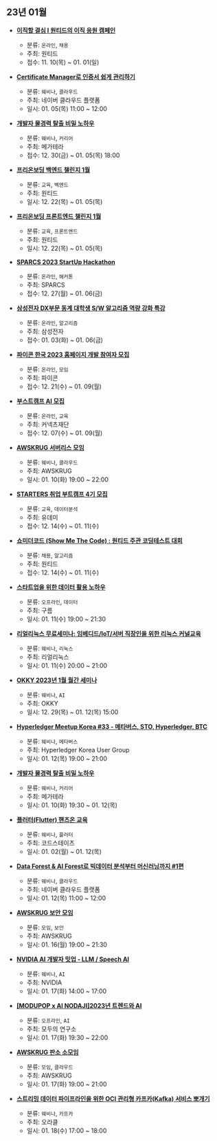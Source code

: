 ## 23년 01월
- __[이직할 결심 I 원티드의 이직 응원 캠페인](https://www.wanted.co.kr/events/weekend)__
  - 분류: `온라인`, `채용`
  - 주최: 원티드
  - 접수: 11. 10(목) ~ 01. 01(일)
  
- __[Certificate Manager로 인증서 쉽게 관리하기](https://app.livestorm.co/naver-cloud/certificate-manager2)__
  - 분류: `웨비나`, `클라우드`
  - 주최: 네이버 클라우드 플랫폼
  - 일시: 01. 05(목) 11:00 ~ 12:00
- __[개발자 물경력 탈출 비밀 노하우](https://festa.io/events/3017)__
  - 분류: `웨비나`, `커리어`
  - 주최: 메가테라
  - 접수: 12. 30(금) ~ 01. 05(목) 18:00
- __[프리온보딩 백엔드 챌린지 1월](https://www.wanted.co.kr/events/pre_challenge_be_3)__
  - 분류: `교육`, `벡엔드`
  - 주최: 원티드
  - 일시: 12. 22(목) ~ 01. 05(목)
- __[프리온보딩 프론트엔드 챌린지 1월](https://www.wanted.co.kr/events/pre_challenge_fe_5)__
  - 분류: `교육`, `프론트엔드`
  - 주최: 원티드
  - 일시: 12. 22(목) ~ 01. 05(목)
- __[SPARCS 2023 StartUp Hackathon](https://hackathon.sparcs.org/)__
  - 분류: `온라인`, `해커톤`
  - 주최: SPARCS
  - 접수: 12. 27(월) ~ 01. 06(금)
- __[삼성전자 DX부문 동계 대학생 S/W 알고리즘 역량 강화 특강](https://samsungalgorithm.com/)__
  - 분류: `온라인`, `알고리즘`
  - 주최: 삼성전자
  - 접수: 01. 03(화) ~ 01. 06(금)
- __[파이콘 한국 2023 홈페이지 개발 참여자 모집](https://info.pycon.kr/2023-dev-apply)__
  - 분류: `온라인`, `모임`
  - 주최: 파이콘
  - 접수: 12. 21(수) ~ 01. 09(월)
- __[부스트캠프 AI 모집](https://boostcamp.connect.or.kr/guide_ai.html)__
  - 분류: `온라인`, `교육`
  - 주최: 커넥츠재단
  - 접수: 12. 07(수) ~ 01. 09(월)
- __[AWSKRUG 서버리스 모임](https://www.meetup.com/awskrug/events/290550111/)__
  - 분류: `웨비나`, `클라우드`
  - 주최: AWSKRUG
  - 일시: 01. 10(화) 19:00 ~ 22:00
- __[STARTERS 취업 부트캠프 4기 모집](https://udemy.wjtb.co.kr/bootcamp/fourth)__
  - 분류: `교육`, `데이터분석`
  - 주최: 유데미
  - 접수: 12. 14(수) ~ 01. 11(수)
- __[쇼미더코드 (Show Me The Code) : 원티드 주관 코딩테스트 대회](https://www.wanted.co.kr/events/showmethecode)__
  - 분류: `채용`, `알고리즘`
  - 주최: 원티드
  - 접수: 12. 14(수) ~ 01. 11(수)
- __[스타트업을 위한 데이터 활용 노하우](https://blog.goorm.io/commit_4th/?utm_source=community&utm_medium=social&utm_campaign=commit&utm_content=dev_event&utm_term=4th)__
  - 분류: `오프라인`, `데이터`
  - 주최: 구름
  - 일시: 01. 11(수) 19:00 ~ 21:30
- __[리얼리눅스 무료세미나: 임베디드/IoT/서버 직장인을 위한 리눅스 커널교육](https://festa.io/events/2993)__
  - 분류: `웨비나`, `리눅스`
  - 주최: 리얼리눅스
  - 일시: 01. 11(수) 20:00 ~ 21:00
- __[OKKY 2023년 1월 월간 세미나](https://okky.kr/articles/1380297)__
  - 분류: `웨비나`, `AI`
  - 주최: OKKY
  - 일시: 12. 29(목) ~ 01. 12(목) 15:00
- __[Hyperledger Meetup Korea #33 - 메타버스, STO, Hyperledger, BTC](https://festa.io/events/3032)__
  - 분류: `웨비나`, `메타버스`
  - 주최: Hyperledger Korea User Group
  - 일시: 01. 12(목) 19:00 ~ 21:00
- __[개발자 물경력 탈출 비밀 노하우](https://festa.io/events/3047)__
  - 분류: `웨비나`, `커리어`
  - 주최: 메가테라
  - 일시: 01. 10(화) 19:30 ~ 01. 12(목)
- __[플러터(Flutter) 핸즈온 교육](https://event-us.kr/cs/event/52445)__
  - 분류: `웨비나`, `플러터`
  - 주최: 코드스테이츠
  - 일시: 01. 02(월) ~ 01. 12(목)
- __[Data Forest & AI Forest로 빅데이터 분석부터 머신러닝까지 #1편](https://festa.io/events/3037)__
  - 분류: `웨비나`, `클라우드`
  - 주최: 네이버 클라우드 플랫폼
  - 일시: 01. 12(목) 11:00 ~ 12:00
- __[AWSKRUG 보안 모임](https://www.meetup.com/awskrug/events/290844322/)__
  - 분류: `모임`,  `보안`
  - 주최: AWSKRUG
  - 일시: 01. 16(월) 19:00 ~ 21:30
- __[NVIDIA AI 개발자 밋업 - LLM / Speech AI](https://festa.io/events/2981)__
  - 분류: `웨비나`, `AI`
  - 주최: NVIDIA
  - 일시: 01. 17(화) 14:00 ~ 17:00
- __[[MODUPOP x AI NODAJI]2023년 트렌드와 AI](https://festa.io/events/3026)__
  - 분류: `오프라인`, `AI`
  - 주최: 모두의 연구소
  - 일시: 01. 17(화) 19:30 ~ 22:00
- __[AWSKRUG 판소 소모임](https://www.meetup.com/awskrug/events/290666214/)__
  - 분류: `모임`, `클라우드`
  - 주최: AWSKRUG
  - 일시: 01. 17(화) 19:00 ~ 21:00
- __[스트리밍 데이터 파이프라인을 위한 OCI 관리형 카프카(Kafka) 서비스 뽀개기](https://go.oracle.com/LP=133117)__
  - 분류: `웨비나`, `카프카`
  - 주최: 오라클
  - 일시: 01. 18(수) 17:00 ~ 18:00